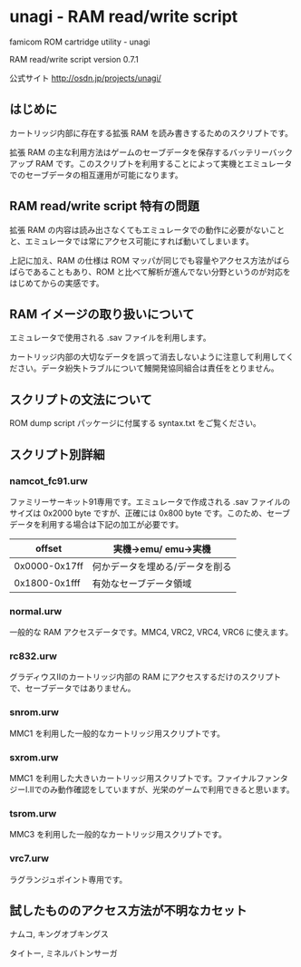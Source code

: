 # unagi - RAM read/write script

famicom ROM cartridge utility - unagi

RAM read/write script version 0.7.1

公式サイト http://osdn.jp/projects/unagi/

## はじめに

カートリッジ内部に存在する拡張 RAM を読み書きするためのスクリプトです。

拡張 RAM の主な利用方法はゲームのセーブデータを保存するバッテリーバックアップ RAM です。このスクリプトを利用することによって実機とエミュレータでのセーブデータの相互運用が可能になります。

## RAM read/write script 特有の問題

拡張 RAM の内容は読み出さなくてもエミュレータでの動作に必要がないことと、エミュレータでは常にアクセス可能にすれば動いてしまいます。

上記に加え、RAM の仕様は ROM マッパが同じでも容量やアクセス方法がばらばらであることもあり、ROM と比べて解析が進んでない分野というのが対応をはじめてからの実感です。

## RAM イメージの取り扱いについて

エミュレータで使用される .sav ファイルを利用します。

カートリッジ内部の大切なデータを誤って消去しないように注意して利用してください。データ紛失トラブルについて鰻開発協同組合は責任をとりません。

## スクリプトの文法について

ROM dump script パッケージに付属する syntax.txt をご覧ください。

## スクリプト別詳細

### namcot_fc91.urw

ファミリーサーキット91専用です。エミュレータで作成される .sav ファイルのサイズは 0x2000 byte ですが、正確には 0x800 byte です。このため、セーブデータを利用する場合は下記の加工が必要です。

|offset       |実機->emu/ emu->実機|
|-|-|
|0x0000-0x17ff|何かデータを埋める/データを削る|
|0x1800-0x1fff|有効なセーブデータ領域|

### normal.urw

一般的な RAM アクセスデータです。MMC4, VRC2, VRC4, VRC6 に使えます。

### rc832.urw

グラディウスIIのカートリッジ内部の RAM にアクセスするだけのスクリプトで、セーブデータではありません。

### snrom.urw

MMC1 を利用した一般的なカートリッジ用スクリプトです。

### sxrom.urw

MMC1 を利用した大きいカートリッジ用スクリプトです。ファイナルファンタジーI.IIでのみ動作確認をしていますが、光栄のゲームで利用できると思います。

### tsrom.urw

MMC3 を利用した一般的なカートリッジ用スクリプトです。

### vrc7.urw

ラグランジュポイント専用です。

## 試したもののアクセス方法が不明なカセット

ナムコ, キングオブキングス

タイトー, ミネルバトンサーガ

